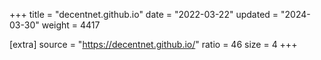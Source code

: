 +++
title = "decentnet.github.io"
date = "2022-03-22"
updated = "2024-03-30"
weight = 4417

[extra]
source = "https://decentnet.github.io/"
ratio = 46
size = 4
+++
